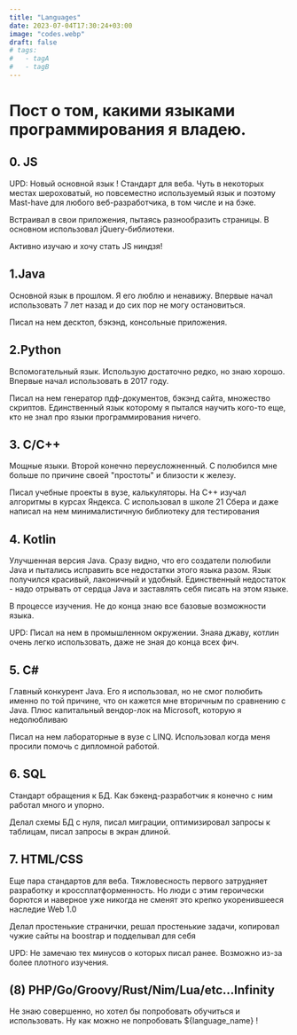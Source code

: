 ```yaml
---
title: "Languages"
date: 2023-07-04T17:30:24+03:00
image: "codes.webp"
draft: false
# tags:
#   - tagA
#   - tagB
---
```


# Пост о том, какими языками программирования я владею.

## 0. JS
UPD: Новый основной язык !
Стандарт для веба. Чуть в некоторых местах шероховатый, но повсеместно используемый язык и поэтому Mast-have для любого веб-разработчика, в том числе и на бэке.

Встраивал в свои приложения, пытаясь разнообразить страницы. В основном использовал jQuery-библиотеки.

Активно изучаю и хочу стать JS ниндзя!

## 1.Java

Основной язык в прошлом. Я его люблю и ненавижу. Впервые начал использовать 7 лет назад и до сих пор не могу остановиться.

Писал на нем десктоп, бэкэнд, консольные приложения.

## 2.Python

Вспомогательный язык. Использую достаточно редко, но знаю хорошо. Впервые начал использовать в 2017 году.

Писал на нем генератор пдф-документов, бэкэнд сайта, множество скриптов.
Единственный язык которому я пытался научить кого-то еще, кто не знал про языки программирования ничего.

## 3. C/C++

Мощные языки. Второй конечно переусложненный. С полюбился мне больше по причине своей "простоты" и близости к железу.

Писал учебные проекты в вузе, калькуляторы.
На С++ изучал алгоритмы в курсах Яндекса.
С использовал в школе 21 Сбера и даже написал на нем минималистичную библиотеку для тестирования

## 4. Kotlin

Улучшенная версия Java. Сразу видно, что его создатели полюбили Java и пытались исправить все недостатки этого языка разом.
Язык получился красивый, лаконичный и удобный. Единственный недостаток - надо отрывать от сердца Java и заставлять себя писать на этом языке. 

В процессе изучения. Не до конца знаю все базовые возможности языка.

UPD: Писал на нем в промышленном окружении. Знаяа джаву, котлин очень легко использовать, даже не зная до конца всех фич.

## 5. C#

Главный конкурент Java. Его я использовал, но не смог полюбить именно по той причине, что он кажется мне вторичным по сравнению с Java.
Плюс капитальный вендор-лок на Microsoft, которую я недолюбливаю

Писал на нем лабораторные в вузе с LINQ. Использовал когда меня просили помочь с дипломной работой.


## 6. SQL
Стандарт обращения к БД. Как бэкенд-разработчик я конечно с ним работал много и упорно.

Делал схемы БД с нуля, писал миграции, оптимизировал запросы к таблицам, писал запросы в экран длиной.


## 7. HTML/CSS
Еще пара стандартов для веба. Тяжловесность первого затрудняет разработку и кроссплатформенность.
Но люди с этим героически борются и наверное уже никогда не сменят это крепко укоренившееся наследие Web 1.0

Делал простенькие странички, решал простенькие задачи, копировал чужие сайты на boostrap и подделывал для себя

UPD: Не замечаю тех минусов о которых писал ранее. Возможно из-за более плотного изучения.

## (8) PHP/Go/Groovy/Rust/Nim/Lua/etc...Infinity

Не знаю совершенно, но хотел бы попробовать обучиться и использовать. Ну как можно не попробовать ${language_name} !